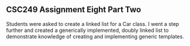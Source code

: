 ## CSC249 Assignment Eight Part Two
Students were asked to create a linked list for a Car class. I went a step further and created a generically implemented, doubly linked list to demonstrate knowledge of creating and implementing generic templates.
